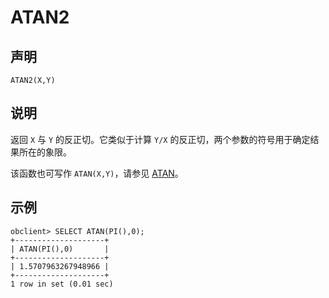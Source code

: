 ATAN2 
==========================



声明 
-----------------------

```unknow
ATAN2(X,Y)
```



说明 
-----------------------

返回 `X` 与 `Y` 的反正切。它类似于计算 `Y/X` 的反正切，两个参数的符号用于确定结果所在的象限。

该函数也可写作 `ATAN(X,Y)`，请参见 [ATAN](../400.mathematical-functions/400.atan.md)。

示例 
-----------------------

```unknow
obclient> SELECT ATAN(PI(),0);
+--------------------+
| ATAN(PI(),0)       |
+--------------------+
| 1.5707963267948966 |
+--------------------+
1 row in set (0.01 sec)
```


